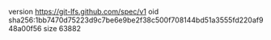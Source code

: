 version https://git-lfs.github.com/spec/v1
oid sha256:1bb7470d75223d9c7be6e9be2f38c500f708144bd51a3555fd220af948a00f56
size 63882
